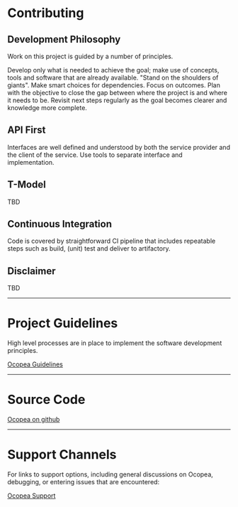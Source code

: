 # Contributing

## Development Philosophy

Work on this project is guided by a number of principles.

Develop only what is needed to achieve the goal; make use of concepts, tools
and software that are already available. "Stand on the shoulders of giants".
Make smart choices for dependencies.  Focus on outcomes. Plan with the
objective to close the gap between where the project is and where it needs to
be.  Revisit next steps regularly as the goal becomes clearer and knowledge
more complete.

## API First

Interfaces are well defined and understood by both the service provider and the
client of the service.  Use tools to separate interface and implementation.

## T-Model

TBD

## Continuous Integration

Code is covered by straightforward CI pipeline that includes repeatable steps
such as build, (unit) test and deliver to artifactory.

## Disclaimer

TBD

---

# Project Guidelines

High level processes are in place to implement the software development principles.

[Ocopea Guidelines](guidelines.md)

---

# Source Code

[Ocopea on github](https://github.com/ocopea)

---

# Support Channels

For links to support options, including general discussions on Ocopea, debugging, or entering issues that are encountered:

[Ocopea Support](support.md)

